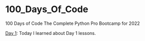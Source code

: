 # 100_Days_Of_Code
100 Days of Code The Complete Python Pro Bootcamp for 2022

[Day 1](): Today I learned about Day 1 lessons.
